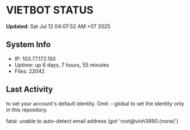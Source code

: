 # VIETBOT STATUS
**Updated**: Sat Jul 12 04:07:52 AM +07 2025

## System Info
- IP: 103.77.172.150
- Uptime: up 6 days, 7 hours, 55 minutes
- Files: 22042

## Last Activity

to set your account's default identity.
Omit --global to set the identity only in this repository.

fatal: unable to auto-detect email address (got 'root@vinh3690.(none)')
